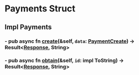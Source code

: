 # Payments Struct

## Impl Payments

### - pub async fn [create](./payments/create.md)(&self, `data`: **[PaymentCreate](./models/payment_create.md)**) -> Result<**[Response](./models/response.md)**, **String**>

### - pub async fn [obtain](./payments/obtain.md)(&self, `id`: impl ToString) -> Result<**[Response](./models/response.md)**, **String**>